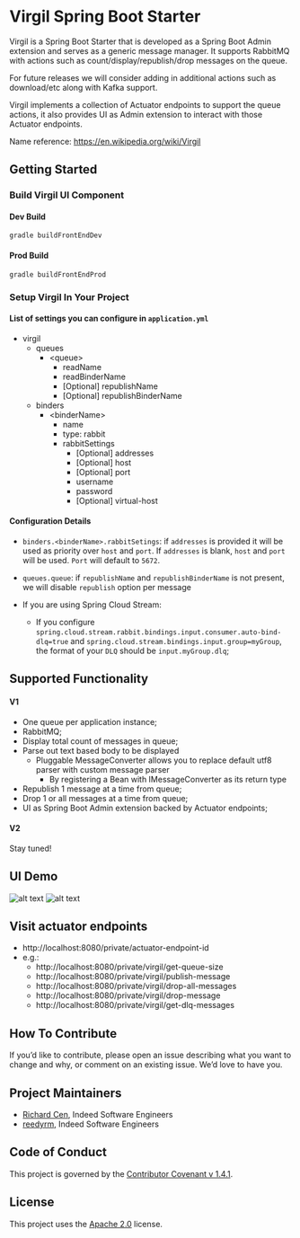 # Virgil Spring Boot Starter

Virgil is a Spring Boot Starter that is developed as a Spring Boot Admin extension and serves as a generic message
manager. It supports RabbitMQ with actions such as count/display/republish/drop messages on the queue. 

For future releases we will consider adding in additional actions such as download/etc along with Kafka support.

Virgil implements a collection of Actuator endpoints to support the queue actions, it also provides UI as Admin
extension to interact with those Actuator endpoints.

Name reference: https://en.wikipedia.org/wiki/Virgil

## Getting Started

### Build Virgil UI Component

#### Dev Build
```
gradle buildFrontEndDev
```

#### Prod Build
```
gradle buildFrontEndProd
```

### Setup Virgil In Your Project

#### List of settings you can configure in `application.yml`
* virgil
    * queues
        * \<queue\>
            * readName
            * readBinderName
            * [Optional] republishName
            * [Optional] republishBinderName
    * binders
        * \<binderName\>
            * name
            * type: rabbit
            * rabbitSettings
                * [Optional] addresses
                * [Optional] host
                * [Optional] port
                * username
                * password
                * [Optional] virtual-host

#### Configuration Details
* `binders.<binderName>.rabbitSetings`: if `addresses` is provided it will be used as priority over `host` and `port`.
If `addresses` is blank, `host` and `port` will be used. `Port` will default to `5672`.

* `queues.queue`: if `republishName` and `republishBinderName` is not present, we will disable `republish` option
per message

* If you are using Spring Cloud Stream:
  * If you configure `spring.cloud.stream.rabbit.bindings.input.consumer.auto-bind-dlq=true` and
  `spring.cloud.stream.bindings.input.group=myGroup`, the format of your `DLQ`
  should be `input.myGroup.dlq`;

## Supported Functionality
#### V1
* One queue per application instance;
* RabbitMQ;
* Display total count of messages in queue;
* Parse out text based body to be displayed
    * Pluggable MessageConverter allows you to replace default utf8 parser with custom message parser
        * By registering a Bean with IMessageConverter as its return type
* Republish 1 message at a time from queue;
* Drop 1 or all messages at a time from queue;
* UI as Spring Boot Admin extension backed by Actuator endpoints;

#### V2
Stay tuned!

## UI Demo
![alt text](https://github.com/indeedeng/virgil-spring-boot-starter/blob/master/images/home.png "Spring Boot Admin UI")
![alt text](https://github.com/indeedeng/virgil-spring-boot-starter/blob/master/images/virgil.png "Virgil UI")

## Visit actuator endpoints
* http://localhost:8080/private/actuator-endpoint-id
* e.g.:
  * http://localhost:8080/private/virgil/get-queue-size
  * http://localhost:8080/private/virgil/publish-message
  * http://localhost:8080/private/virgil/drop-all-messages
  * http://localhost:8080/private/virgil/drop-message
  * http://localhost:8080/private/virgil/get-dlq-messages

## How To Contribute

If you’d like to contribute, please open an issue describing what you want to change and why, or comment on an existing issue. We’d love to have you.

## Project Maintainers

* [Richard Cen](https://github.com/RichardCen), Indeed Software Engineers
* [reedyrm](https://github.com/reedyrm), Indeed Software Engineers


## Code of Conduct
This project is governed by the [Contributor Covenant v 1.4.1](CODE_OF_CONDUCT.md).

## License
This project uses the [Apache 2.0](LICENSE) license.
